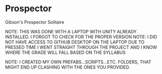 # Prospector
Gibson's Prospector Solitaire

NOTE: THIS WAS DONE WITH A LAPTOP WITH UNITY ALREADY INSTALLED. I FORGOT TO CHECK FOR THE PROPER VERSION
NOTE: I DID NOT HAVE ACCESS TO GITHUB DESKTOP ON THE LAPTOP DUE TO PRESSED TIME I WENT STRAIGHT THROUGH THE PROJECT AND I KNOW WHERE THE GRADE WILL FALL BASED ON THE SYLLABUS

NOTE: I CREATED MY OWN PREFABS...SCRIPTS...ETC. FOLDERS, THAT MIGHT END UP CLASHING WITH THE ONES YOU PROVIDED. 
